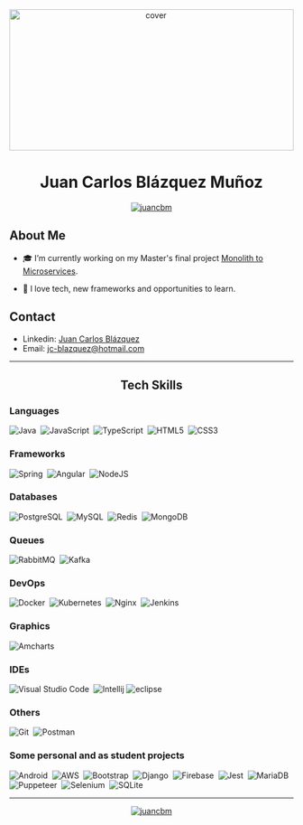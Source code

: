 
<div align="center">
<img width="100%" height = "250px" src="https://cdn.pixabay.com/photo/2018/01/14/23/12/nature-3082832_1280.jpg" alt="cover" />
</div>

<h1 align="center">Juan Carlos Blázquez Muñoz</h1>
<p align="center"> 
    <a href="https://github.com/ryo-ma/github-profile-trophy">
        <img src="https://github-profile-trophy.vercel.app/?username=juancbm&theme=algolia&title=Commit,Repositories" alt="juancbm"/>
    </a> 
</p>

<h2> About Me </h2>

- 🎓 I’m currently working on my Master's final project [Monolith to Microservices](https://github.com/MasterCloudApps-Projects/Monolith-to-Microservices-Examples).

- 🌱 I love tech, new frameworks and opportunities to learn.

<h2> Contact </h2>

- Linkedin: [Juan Carlos Blázquez](https://www.linkedin.com/in/juan-carlos-bl%C3%A1zquez-mu%C3%B1oz-3b3078158)
- Email: jc-blazquez@hotmail.com

</p>

-------------------

<h2 align="center">Tech Skills</h2>

<h3 align="left">Languages</h3>

![Java](https://img.shields.io/badge/-Java-05122A?style=flat&logo=Java&logoColor=red)&nbsp;
![JavaScript](https://img.shields.io/badge/-JavaScript-05122A?style=flat&logo=javascript)&nbsp;
![TypeScript](https://img.shields.io/badge/-TypeScript-05122A?style=flat&logo=TypeScript)&nbsp;
![HTML5](https://img.shields.io/badge/-HTML5-05122A?style=flat&logo=HTML5)&nbsp;
![CSS3](https://img.shields.io/badge/-CSS3-05122A?style=flat&logo=CSS3)&nbsp;


<h3 align="left">Frameworks</h3>

![Spring](https://img.shields.io/badge/-Spring-05122A?style=flat&logo=Spring&logoColor=green)&nbsp;
![Angular](https://img.shields.io/badge/-Angular-05122A?style=flat&logo=Angular&logoColor=red)&nbsp;
![NodeJS](https://img.shields.io/badge/-NodeJS-05122A?style=flat&logo=Node.js)&nbsp;


<h3 align="left">Databases</h3>

![PostgreSQL](https://img.shields.io/badge/-PostgreSQL-05122A?style=flat&logo=PostgreSQL)&nbsp;
![MySQL](https://img.shields.io/badge/-MySQL-05122A?style=flat&logo=MySQL)&nbsp;
![Redis](https://img.shields.io/badge/-Redis-05122A?style=flat&logo=Redis)&nbsp;
![MongoDB](https://img.shields.io/badge/-MongoDB-05122A?style=flat&logo=MongoDB)&nbsp;

<h3 align="left">Queues</h3>

![RabbitMQ](https://img.shields.io/badge/-RabbitMQ-05122A?style=flat&logo=RabbitMQ)&nbsp;
![Kafka](https://img.shields.io/badge/-Kafka-05122A?style=flat&logo=Kafka)&nbsp;

<h3 align="left">DevOps</h3>

![Docker](https://img.shields.io/badge/-Docker-05122A?style=flat&logo=Docker)&nbsp;
![Kubernetes](https://img.shields.io/badge/-Kubernetes-05122A?style=flat&logo=Kubernetes)&nbsp;
![Nginx](https://img.shields.io/badge/-Nginx-05122A?style=flat&logo=Nginx)&nbsp;
![Jenkins](https://img.shields.io/badge/-Jenkins-05122A?style=flat&logo=Jenkins)&nbsp;

<h3 align="left">Graphics</h3>

![Amcharts](https://img.shields.io/badge/-Amcharts-05122A?style=flat&logo=Amcharts)&nbsp;

<h3 align="left">IDEs</h3>

![Visual Studio Code](https://img.shields.io/badge/-Visual%20Studio%20Code-05122A?style=flat&logo=visual-studio-code&logoColor=007ACC)&nbsp;
![Intellij](https://img.shields.io/badge/-Intellij-05122A?style=flat&logo=intellij-idea)
![eclipse](https://img.shields.io/badge/-eclipse-05122A?style=flat&logo=eclipse&logoColor=indigo)


<h3 align="left">Others</h3>

![Git](https://img.shields.io/badge/-Git-05122A?style=flat&logo=Git)&nbsp;
![Postman](https://img.shields.io/badge/-Postman-05122A?style=flat&logo=Postman)&nbsp;


<h3 align="left">Some personal and as student projects</h3>

![Android](https://img.shields.io/badge/-Android-05122A?style=flat&logo=Android)&nbsp;
![AWS](https://img.shields.io/badge/-AWS-05122A?style=flat&logo=AWS)&nbsp;
![Bootstrap](https://img.shields.io/badge/-Bootstrap-05122A?style=flat&logo=Bootstrap)&nbsp;
![Django](https://img.shields.io/badge/-Django-05122A?style=flat&logo=Django)&nbsp;
![Firebase](https://img.shields.io/badge/-Firebase-05122A?style=flat&logo=Firebase)&nbsp;
![Jest](https://img.shields.io/badge/-Jest-05122A?style=flat&logo=Jest)&nbsp;
![MariaDB](https://img.shields.io/badge/-MariaDB-05122A?style=flat&logo=MariaDB)&nbsp;
![Puppeteer](https://img.shields.io/badge/-Puppeteer-05122A?style=flat&logo=Puppeteer)&nbsp;
![Selenium](https://img.shields.io/badge/-Selenium-05122A?style=flat&logo=Selenium)&nbsp;
![SQLite](https://img.shields.io/badge/-SQLite-05122A?style=flat&logo=SQLite&logoColor=blue)&nbsp;

<p>

-------------------

<p align="center"> 
    <a href="https://github-readme-streak-stats.herokuapp.com/?user=juancbm&theme=tokyonight">
        <img align="center" src="https://github-readme-streak-stats.herokuapp.com/?user=juancbm&theme=tokyonight" alt="juancbm" /></p>
    </a> 
</p>



